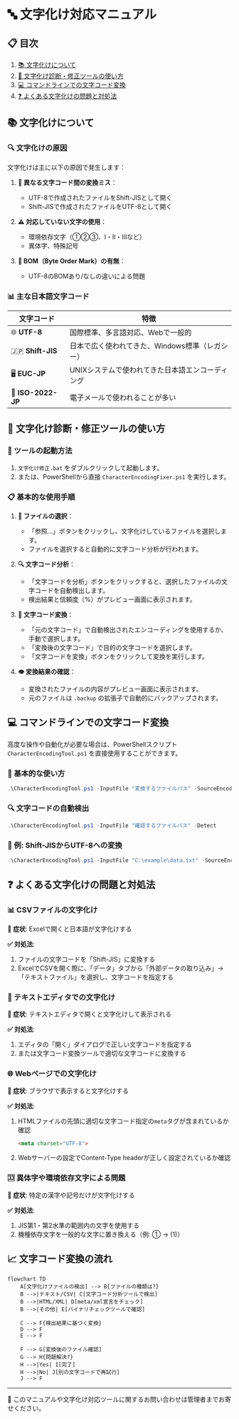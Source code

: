 # 🔤 文字化け対応マニュアル

## 📋 目次
1. [📚 文字化けについて](#文字化けについて)
2. [🔧 文字化け診断・修正ツールの使い方](#文字化け診断修正ツールの使い方)
3. [💻 コマンドラインでの文字コード変換](#コマンドラインでの文字コード変換)
4. [❓ よくある文字化けの問題と対処法](#よくある文字化けの問題と対処法)

## 📚 文字化けについて

### 🔍 文字化けの原因

文字化けは主に以下の原因で発生します：

1. **🔄 異なる文字コード間の変換ミス**：
   - UTF-8で作成されたファイルをShift-JISとして開く
   - Shift-JISで作成されたファイルをUTF-8として開く

2. **⚠️ 対応していない文字の使用**：
   - 環境依存文字（①②③、Ⅰ・Ⅱ・Ⅲなど）
   - 異体字、特殊記号

3. **🔣 BOM（Byte Order Mark）の有無**：
   - UTF-8のBOMあり/なしの違いによる問題

### 📊 主な日本語文字コード

| 文字コード | 特徴 |
|------------|------|
| 🌐 **UTF-8** | 国際標準、多言語対応、Webで一般的 |
| 🇯🇵 **Shift-JIS** | 日本で広く使われてきた、Windows標準（レガシー） |
| 🖥️ **EUC-JP** | UNIXシステムで使われてきた日本語エンコーディング |
| 📧 **ISO-2022-JP** | 電子メールで使われることが多い |

## 🔧 文字化け診断・修正ツールの使い方

### 🚀 ツールの起動方法

1. `文字化け修正.bat` をダブルクリックして起動します。
2. または、PowerShellから直接 `CharacterEncodingFixer.ps1` を実行します。

### 📋 基本的な使用手順

1. **📂 ファイルの選択**：
   - 「参照...」ボタンをクリックし、文字化けしているファイルを選択します。
   - ファイルを選択すると自動的に文字コード分析が行われます。

2. **🔍 文字コード分析**：
   - 「文字コードを分析」ボタンをクリックすると、選択したファイルの文字コードを自動検出します。
   - 検出結果と信頼度（%）がプレビュー画面に表示されます。

3. **🔄 文字コード変換**：
   - 「元の文字コード」で自動検出されたエンコーディングを使用するか、手動で選択します。
   - 「変換後の文字コード」で目的の文字コードを選択します。
   - 「文字コードを変換」ボタンをクリックして変換を実行します。

4. **👁️ 変換結果の確認**：
   - 変換されたファイルの内容がプレビュー画面に表示されます。
   - 元のファイルは `.backup` の拡張子で自動的にバックアップされます。

## 💻 コマンドラインでの文字コード変換

高度な操作や自動化が必要な場合は、PowerShellスクリプト `CharacterEncodingTool.ps1` を直接使用することができます。

### 🔰 基本的な使い方

```powershell
.\CharacterEncodingTool.ps1 -InputFile "変換するファイルパス" -SourceEncoding "元の文字コード" -TargetEncoding "変換後の文字コード"
```

### 🔍 文字コードの自動検出

```powershell
.\CharacterEncodingTool.ps1 -InputFile "確認するファイルパス" -Detect
```

### 📝 例: Shift-JISからUTF-8への変換

```powershell
.\CharacterEncodingTool.ps1 -InputFile "C:\example\data.txt" -SourceEncoding "shift-jis" -TargetEncoding "utf-8"
```

## ❓ よくある文字化けの問題と対処法

### 📊 CSVファイルの文字化け

**🔴 症状**: Excelで開くと日本語が文字化けする

**✅ 対処法**:
1. ファイルの文字コードを「Shift-JIS」に変換する
2. ExcelでCSVを開く際に、「データ」タブから「外部データの取り込み」→「テキストファイル」を選択し、文字コードを指定する

### 📝 テキストエディタでの文字化け

**🔴 症状**: テキストエディタで開くと文字化けして表示される

**✅ 対処法**:
1. エディタの「開く」ダイアログで正しい文字コードを指定する
2. または文字コード変換ツールで適切な文字コードに変換する

### 🌐 Webページでの文字化け

**🔴 症状**: ブラウザで表示すると文字化けする

**✅ 対処法**:
1. HTMLファイルの先頭に適切な文字コード指定の`meta`タグが含まれているか確認
   ```html
   <meta charset="UTF-8">
   ```
2. Webサーバーの設定でContent-Type headerが正しく設定されているか確認

### 🈁 異体字や環境依存文字による問題

**🔴 症状**: 特定の漢字や記号だけが文字化けする

**✅ 対処法**:
1. JIS第1・第2水準の範囲内の文字を使用する
2. 機種依存文字を一般的な文字に置き換える（例: ① → (1)）

## 📈 文字コード変換の流れ

```mermaid
flowchart TD
    A[文字化けファイルの検出] --> B{ファイルの種類は?}
    B -->|テキスト/CSV| C[文字コード分析ツールで検出]
    B -->|HTML/XML| D[meta/xml宣言をチェック]
    B -->|その他| E[バイナリチェックツールで確認]
    
    C --> F{検出結果に基づく変換}
    D --> F
    E --> F
    
    F --> G[変換後のファイル確認]
    G --> H{問題解決?}
    H -->|Yes| I[完了]
    H -->|No| J[別の文字コードで再試行]
    J --> F
```

---

🔔 このマニュアルや文字化け対応ツールに関するお問い合わせは管理者までお寄せください。
